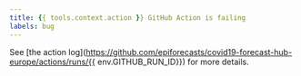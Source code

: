 ```yaml
---
title: {{ tools.context.action }} GitHub Action is failing
labels: bug
---
```


See [the action log](https://github.com/epiforecasts/covid19-forecast-hub-europe/actions/runs/{{ env.GITHUB_RUN_ID}}) for more details.
